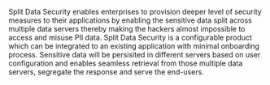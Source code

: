 Split Data Security enables enterprises to provision deeper level of security measures to their applications by enabling the sensitive data split across multiple data servers thereby making the hackers almost impossible to access and misuse PII data. Split Data Security is a configurable product which can be integrated to an existing application with minimal onboarding process. Sensitive data will be persisited in different servers based on user configuration and enables seamless retrieval from those multiple data servers, segregate the response and serve the end-users.
